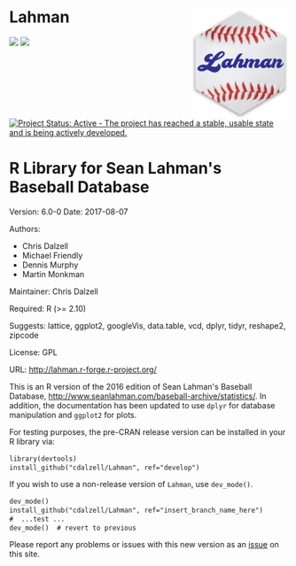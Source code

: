 Lahman <img src="hex/Lahman_hex.PNG" align="right" />
==========================================================



[![](http://www.r-pkg.org/badges/version/Lahman)](https://cran.r-project.org/package=Lahman) [![](http://cranlogs.r-pkg.org/badges/grand-total/Lahman)](https://cran.r-project.org/package=Lahman)
[![Project Status: Active - The project has reached a stable, usable state and is being actively developed.](http://www.repostatus.org/badges/latest/active.svg)](http://www.repostatus.org/#active)

R Library for Sean Lahman's Baseball Database
========================================================

Version: 6.0-0
Date: 2017-08-07

Authors:

* Chris Dalzell
* Michael Friendly
* Dennis Murphy
* Martin Monkman
    
Maintainer: Chris Dalzell

Required: R (>= 2.10)

Suggests: lattice, ggplot2, googleVis, data.table, vcd, dplyr, tidyr, reshape2, zipcode

License: GPL

URL: http://lahman.r-forge.r-project.org/

This is an R version of the 2016 edition of Sean Lahman's Baseball Database,
http://www.seanlahman.com/baseball-archive/statistics/.  In addition, the documentation
has been updated to use `dplyr` for database manipulation and `ggplot2` for plots.

For testing purposes, the pre-CRAN release version can be installed in your R library via:

    library(devtools)
    install_github("cdalzell/Lahman", ref="develop")

If you wish to use a non-release version of `Lahman`, use `dev_mode()`.

    dev_mode()
    install_github("cdalzell/Lahman", ref="insert_branch_name_here")
    #  ...test ...
    dev_mode()  # revert to previous


Please report any problems or issues with this new version as an [issue](https://github.com/cdalzell/Lahman/issues) on this site.


